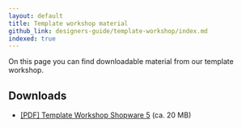 ```yaml
---
layout: default
title: Template workshop material
github_link: designers-guide/template-workshop/index.md
indexed: true
---
```


On this page you can find downloadable material from our template workshop.
## Downloads

  -   [[PDF] Template Workshop Shopware 5](http://cdn.shopware.de/template-workshop/Template_Workshop_SW5_Web.pdf) (ca. 20 MB)